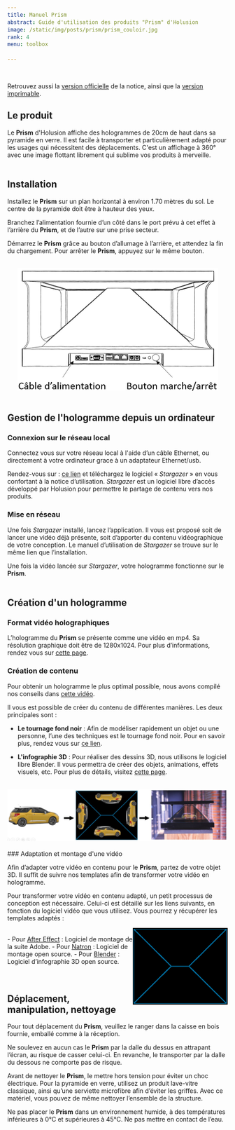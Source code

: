 ```yaml
---
title: Manuel Prism
abstract: Guide d'utilisation des produits "Prism" d'Holusion
image: /static/img/posts/prism/prism_couloir.jpg
rank: 4
menu: toolbox

---
```


<br />

Retrouvez aussi la <a href="/static/img/posts/prism/Notice_Officielle.pdf">version officielle</a> de la notice, ainsi que la <a href="/static/img/posts/prism/Notice_Imprimable.pdf">version imprimable</a>.


## Le produit

Le **Prism** d'Holusion affiche des hologrammes de 20cm de haut dans sa pyramide en verre. Il est facile à transporter et particulièrement adapté pour les usages qui nécessitent des déplacements. C'est un affichage à 360° avec une image flottant librement qui sublime vos produits à merveille.
<br />
<br />
## Installation

Installez le **Prism** sur un plan horizontal à environ 1.70 mètres du sol. Le centre de la pyramide doit être à hauteur des yeux.

Branchez l’alimentation fournie d’un côté dans le port prévu à cet effet à l’arrière du **Prism**, et de l’autre sur une prise secteur.

Démarrez le **Prism** grâce au bouton d’allumage à l’arrière, et attendez la fin du chargement.
Pour arrêter le **Prism**, appuyez sur le même bouton.
<br />
<br />
<center>
<img class="img-fluid" src="/static/img/posts/prism/Schema_prism.jpg" alt="Schéma Prism" width="459" height="280">
</center>
<br />

## Gestion de l'hologramme depuis un ordinateur

### Connexion sur le réseau local

Connectez vous sur votre réseau local à l'aide d’un câble Ethernet, ou directement à votre ordinateur grace à un adaptateur Ethernet/usb.

Rendez-vous sur :	 <a href="https://github.com/Holusion/stargazer">ce lien</a> et téléchargez le logiciel « *Stargazer* » en vous confortant à la notice d’utilisation.
*Stargazer* est un logiciel libre d’accès développé par Holusion pour permettre le partage de contenu vers nos produits.

### Mise en réseau

Une fois *Stargazer* installé, lancez l’application. Il vous est proposé soit de lancer une vidéo déjà présente, soit d’apporter du contenu vidéographique de votre conception. Le manuel d’utilisation de *Stargazer* se trouve sur le même lien que l’installation.

Une fois la vidéo lancée sur *Stargazer*, votre hologramme fonctionne sur le **Prism**.
<br />
<br />
## Création d'un hologramme

### Format vidéo holographiques

L’hologramme du **Prism** se présente comme une vidéo en mp4. Sa résolution graphique doit être de 1280x1024.
Pour plus d’informations, rendez vous sur <a href="/dev/fr/content/">cette page</a>.

### Création de contenu

Pour obtenir un hologramme le plus optimal possible, nous avons compilé nos conseils dans <a href="https://www.youtube.com/watch?v=l-0kverv6OA">cette vidéo</a>.

Il vous est possible de créer du contenu de différentes manières. Les deux principales sont :

- **Le tournage fond noir** :
Afin de modéliser rapidement un objet ou une personne, l’une des techniques est le tournage fond noir.
Pour en savoir plus, rendez vous sur <a href="/dev/fr/content/recording/index">ce lien</a>.

- **L'infographie 3D** :
Pour réaliser des dessins 3D, nous utilisons le logiciel libre Blender. Il vous permettra de créer des objets, animations, effets visuels, etc.
Pour plus de détails, visitez <a href="/dev/fr/content/blender/index">cette page</a>.
<br />
<center>
<img class="img-fluid" src="/static/img/posts/prism/Infographie.jpg" alt="Passer d'un objet à un hologramme">
</center>
<br />
### Adaptation et montage d'une vidéo

Afin d’adapter votre vidéo en contenu pour le **Prism**, partez de votre objet 3D. Il suffit de suivre nos templates afin de transformer votre vidéo en hologramme.

Pour transformer votre vidéo en contenu adapté, un petit processus de conception est nécessaire. Celui-ci est détaillé sur les liens suivants, en fonction du logiciel vidéo que vous utilisez. Vous pourrez y récupérer les templates adaptés :


<div class="contenu">
<img border="0" src="/static/img/posts/prism/Pyramide.png" alt="Format vidéo de la pyramide" width="217" height="175" style="float: right;" /></div>
<br />
- Pour <a href="/dev/fr/content/after_effect/index">After Effect</a> : Logiciel de montage de la suite Adobe.
- Pour <a href="/dev/fr/content/natron/index">Natron</a> : Logiciel de montage open source.
- Pour <a href="/dev/fr/content/blender/index">Blender</a> : Logiciel d’infographie 3D open source.
<br />
<br />
<br />

## Déplacement, manipulation, nettoyage

Pour tout déplacement du **Prism**, veuillez le ranger dans la caisse en bois fournie, emballé comme à la réception.

Ne soulevez en aucun cas le **Prism** par la dalle du dessus en attrapant l’écran, au risque de casser celui-ci. En revanche, le transporter par la dalle du dessous ne comporte pas de risque.

Avant de nettoyer le **Prism**, le mettre hors tension pour éviter un choc électrique. Pour la pyramide en verre, utilisez un produit lave-vitre classique, ainsi qu’une serviette microfibre afin d’éviter les griffes. Avec ce matériel, vous pouvez de même nettoyer l’ensemble de la structure.

Ne pas placer le **Prism** dans un environnement humide, à des températures inférieures à 0°C et supérieures à 45°C. Ne pas mettre en contact de l’eau.
